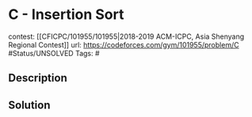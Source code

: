 # C - Insertion Sort

contest: [[CFICPC/101955/101955|2018-2019 ACM-ICPC, Asia Shenyang Regional Contest]]
url: https://codeforces.com/gym/101955/problem/C
#Status/UNSOLVED
Tags: #

## Description

## Solution

